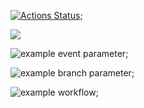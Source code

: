 [![Actions Status](https://github.com/ArturioM/frontend-project-lvl1/workflows/hexlet-check/badge.svg)](https://github.com/ArturioM/frontend-project-lvl1/actions);

<a href="https://codeclimate.com/github/codeclimate/codeclimate/maintainability"><img src="https://api.codeclimate.com/v1/badges/a99a88d28ad37a79dbf6/maintainability" /></a>

![example event parameter](https://github.com/ArturioM/frontend-project-lvl1/actions/workflows/superlinter/badge.svg;);

![example branch parameter](https://github.com/github/docs/actions/workflows/main.yml/badge.svg?branch=feature-1);

![example workflow](https://github.com/github/docs/actions/workflows/main.yml/badge.svg);
